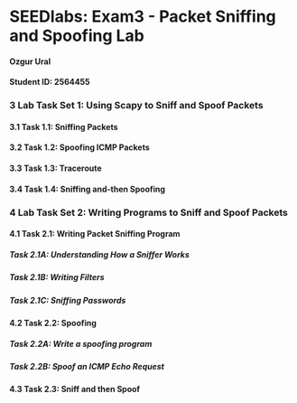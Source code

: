 # SEEDlabs: Exam3 - Packet Sniffing and Spoofing Lab

#### Ozgur Ural
#### Student ID: 2564455

### 3 Lab Task Set 1: Using Scapy to Sniff and Spoof Packets

#### 3.1 Task 1.1: Sniffing Packets

#### 3.2 Task 1.2: Spoofing ICMP Packets

#### 3.3 Task 1.3: Traceroute

#### 3.4 Task 1.4: Sniffing and-then Spoofing

### 4 Lab Task Set 2: Writing Programs to Sniff and Spoof Packets

#### 4.1 Task 2.1: Writing Packet Sniffing Program

##### Task 2.1A: Understanding How a Sniffer Works

##### Task 2.1B: Writing Filters

##### Task 2.1C: Sniffing Passwords

#### 4.2 Task 2.2: Spoofing

##### Task 2.2A: Write a spoofing program

##### Task 2.2B: Spoof an ICMP Echo Request

#### 4.3 Task 2.3: Sniff and then Spoof
